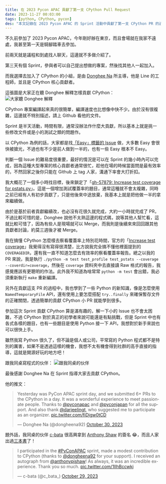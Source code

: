 ```yaml
---
title: 在 2023 Pycon APAC 貢獻了第一支 CPython Pull Request
date: 2023-11-27 00:03:00
tags: [python, CPython, pycon]
des: "本文記錄在 2023 Pycon APAC 的 Sprint 活動中貢獻了第一支 CPython PR 的過程"
---
```


不久前參加了 2023 Pycon APAC，今年剛好辦在東京，而且會場就在我家不遠處，我甚至第一天是騎腳踏車去參加。

前兩天就是議程和到處找人聊天，這邊就不多做介紹了。

第三天有個 Sprint，參與者可以自己提出想做的專案，然後找其他人一起加入。

而我選擇去加入了 CPython 的小組，是由 [Donghee Na](https://twitter.com/dongheena92) 所主導，他是 Line 的工程師，並且是 CPython 核心貢獻者。

這張圖是大家正在聽 Donghee 解釋怎樣貢獻 CPython：
![大家聽 Donghee 解釋](https://github.com/tigercosmos/blog/assets/18013815/541ea140-170c-495d-aae4-171d402e2556)

CPython 專案編譯起來真的很簡單，編譯速度也比想像中快不少。由於沒有很複雜，這邊就不特別描述，請上 Github 看他的文件。

Sprint 是半天活動，時間有限，通常沒辦法作什麼大貢獻，所以基本上就是挑一些修改文件或是小的測試之類的問題作。

以 CPython 為例的話，大家都是找[「Easy」標籤的 Issue](https://github.com/python/CPython/issues?q=is%3Aopen+is%3Aissue+label%3Aeasy) 做，大多數 Easy 會很快被搶光，不過也有不少是前人做到一半的，也有一些 Easy 根本不 Easy。

判斷一個 Issue 的難易度很重要，最好的情況是可以在 Sprint 的幾小時內可以完成，因為這種大型專案的核心貢獻者通常很忙，趁他在場的時候當面問是最有效率的，不然回家之後你只能在 Github 上 tag 人家，溝通下率會大打折扣。

我大概花了一個多小時找目標，後來鎖定了「[gh-57879: Increase test coverage for pstats.py](https://github.com/python/cpython/pull/111447)」。這是一個增加測試覆蓋率的題目，通常這種就不會太複雜，同時之前已經有人有初步貢獻了，只是他後來中途放棄，我基本上就是把他做一半的拿來繼續做。

由於是基於前者貢獻繼續改，也必沒有花很久就完成，大約一小時就完成了 PR，不過比較可惜的是，Donghee 說他不太熟這邊的程式碼，說等其他人幫忙看，這就比較可惜了，因為有些人是現場就可以 Merge，而我則是後續來來回回跟其他貢獻者討論，約莫三週後才被 Merge。

我在搞懂 CPython 怎麼樣去察看覆蓋率上特別花時間，官方的「[Increase test coverage](https://devguide.python.org/testing/coverage/)」我覺得沒有寫得很清楚，比方說我完全搞不懂他裡面提到的 `COVERAGEDIR`，還有我一直不知道怎麼去有效率的察看覆蓋率報告。總之以我的 PR 來說，我是執行 `./python -m test test_profile test_pstats --coverage --coverdir=coverage`，然後在 `coverage` 資料夾中去直接讀 Raw 格式的報告，我感覺應該有更聰明的作法。此外我不知道為啥常常 `python -m test` 會出錯，我必須重新執行 `make` 重新編譯。

另外在貢獻這支 PR 的過程中，我也學到了一些 Python 的新知識，像是怎麼使用 `NamedTemporaryFile` API，還有使用上要怎麼搭配 `try..finally` 來確保暫存文件的正確關閉，透過簡單的貢獻 CPython 小 PR 就能學到很多。

參加這次 Sprint 貢獻 CPython 算是滿有趣的，解一下小的 Issue 也不會太困難，不過 CPython 對於真正的初學者來說可能還是有點挑戰，但是 Sprint 中也有各式各樣的題目，也有一些題目是使用 Python 接一下 API，我想對於新手來說也可以很快上手。

雖然我寫 Python 很久了，但不論是個人或公司，平常寫的 Python 程式都不是特別的厲害，如果不是透過這樣的機會，我想不太有機會得到社群的高手直接的指導，這就是開源好玩的地方吧！

跟我同桌寫程式的伙伴：
![跟我同桌的伙伴](https://github.com/tigercosmos/blog/assets/18013815/2cbb0709-f303-4b6d-a098-cfcbddc357ad)

最後感謝 Donghee Na 在 Sprint 指導大家去貢獻 CPython。

他的推文：
<blockquote class="twitter-tweet"><p lang="en" dir="ltr">Yesterday was PyCon APAC sprint day, and we submitted 6+ PRs to the CPython in a day. It was a wonderful experience to meet passionate people. Thanks to <a href="https://twitter.com/pyconapac?ref_src=twsrc%5Etfw">@pyconapac</a> and <a href="https://twitter.com/pyconjapan?ref_src=twsrc%5Etfw">@pyconjapan</a> for all the support. And also thank <a href="https://twitter.com/darjeelingt?ref_src=twsrc%5Etfw">@darjeelingt</a>, who suggested me to participate as an organizer. <a href="https://t.co/fiDjgw0tCD">pic.twitter.com/fiDjgw0tCD</a></p>&mdash; Donghee Na (@dongheena92) <a href="https://twitter.com/dongheena92/status/1718925777847374235?ref_src=twsrc%5Etfw">October 30, 2023</a></blockquote> <script async src="https://platform.twitter.com/widgets.js" charset="utf-8"></script>

題外話，我同桌的伙伴 [c-bata](https://twitter.com/c_bata_) 很高興拿到 [Anthony Shaw](https://twitter.com/anthonypjshaw) 的簽名 😂，而且人家出過[三本書](https://www.amazon.co.jp/%E8%8A%9D%E7%94%B0-%E5%B0%86/e/B096XMSNRS?&linkCode=sl2&tag=nwpct1-twitter-profile-22&linkId=bfa9a74c037e611d23de81705cac7907&language=ja_JP&ref_=as_li_ss_tl)了！

<blockquote class="twitter-tweet"><p lang="en" dir="ltr">I participated in the <a href="https://twitter.com/hashtag/PyConAPAC?src=hash&amp;ref_src=twsrc%5Etfw">#PyConAPAC</a> sprint, made a modest contribution to CPython (thanks to <a href="https://twitter.com/dongheena92?ref_src=twsrc%5Etfw">@dongheena92</a> for your support). I received an autograph from <a href="https://twitter.com/anthonypjshaw?ref_src=twsrc%5Etfw">@anthonypjshaw</a>! As always, it was an incredible experience. Thank you so much. <a href="https://t.co/1IIhBccwkj">pic.twitter.com/1IIhBccwkj</a></p>&mdash; c-bata (@c_bata_) <a href="https://twitter.com/c_bata_/status/1718631302700945596?ref_src=twsrc%5Etfw">October 29, 2023</a></blockquote> <script async src="https://platform.twitter.com/widgets.js" charset="utf-8"></script>
